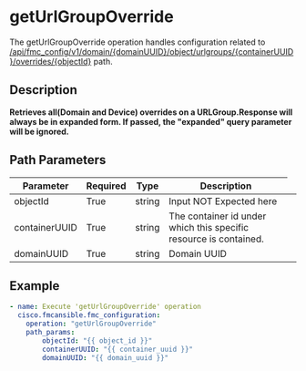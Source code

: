 # getUrlGroupOverride

The getUrlGroupOverride operation handles configuration related to [/api/fmc_config/v1/domain/{domainUUID}/object/urlgroups/{containerUUID}/overrides/{objectId}](/paths//api/fmc_config/v1/domain/{domain_uuid}/object/urlgroups/{container_uuid}/overrides/{object_id}.md) path.&nbsp;
## Description
**Retrieves all(Domain and Device) overrides on a URLGroup.Response will always be in expanded form. If passed, the "expanded" query parameter will be ignored.**

## Path Parameters
| Parameter | Required | Type | Description |
| --------- | -------- | ---- | ----------- |
| objectId | True | string <td colspan=3> Input NOT Expected here |
| containerUUID | True | string <td colspan=3> The container id under which this specific resource is contained. |
| domainUUID | True | string <td colspan=3> Domain UUID |

## Example
```yaml
- name: Execute 'getUrlGroupOverride' operation
  cisco.fmcansible.fmc_configuration:
    operation: "getUrlGroupOverride"
    path_params:
        objectId: "{{ object_id }}"
        containerUUID: "{{ container_uuid }}"
        domainUUID: "{{ domain_uuid }}"

```